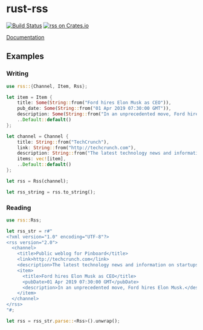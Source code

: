 # rust-rss

[![Build Status](https://travis-ci.org/frewsxcv/rust-rss.svg?branch=master)](https://travis-ci.org/frewsxcv/rust-rss)
[![rss on Crates.io](https://meritbadge.herokuapp.com/rss)](https://crates.io/crates/rss)

[Documentation](https://frewsxcv.github.io/rust-rss/)

## Examples

### Writing

```rust
use rss::{Channel, Item, Rss};

let item = Item {
    title: Some(String::from("Ford hires Elon Musk as CEO")),
    pub_date: Some(String::from("01 Apr 2019 07:30:00 GMT")),
    description: Some(String::from("In an unprecedented move, Ford hires Elon Musk.")),
    ..Default::default()
};

let channel = Channel {
    title: String::from("TechCrunch"),
    link: String::from("http://techcrunch.com"),
    description: String::from("The latest technology news and information on startups"),
    items: vec![item],
    ..Default::default()
};

let rss = Rss(channel);

let rss_string = rss.to_string();
```

### Reading

```rust
use rss::Rss;

let rss_str = r#"
<?xml version="1.0" encoding="UTF-8"?>
<rss version="2.0">
  <channel>
    <title>Public weblog for Pinboard</title>
    <link>http://techcrunch.com</link>
    <description>The latest technology news and information on startups</description>
    <item>
      <title>Ford hires Elon Musk as CEO</title>
      <pubDate>01 Apr 2019 07:30:00 GMT</pubDate>
      <description>In an unprecedented move, Ford hires Elon Musk.</description>
    </item>
  </channel>
</rss>
"#;

let rss = rss_str.parse::<Rss>().unwrap();
```
